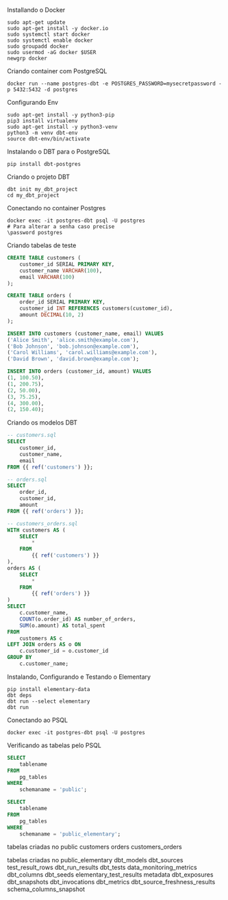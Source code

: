 Installando o Docker
```shell
sudo apt-get update
sudo apt-get install -y docker.io
sudo systemctl start docker
sudo systemctl enable docker
sudo groupadd docker
sudo usermod -aG docker $USER
newgrp docker
```

Criando container com PostgreSQL
```shell
docker run --name postgres-dbt -e POSTGRES_PASSWORD=mysecretpassword -p 5432:5432 -d postgres
```
Configurando Env
```shell
sudo apt-get install -y python3-pip
pip3 install virtualenv
sudo apt-get install -y python3-venv
python3 -m venv dbt-env
source dbt-env/bin/activate
```
Instalando o DBT para o PostgreSQL
```shell
pip install dbt-postgres
```
Criando o projeto DBT
```shell
dbt init my_dbt_project
cd my_dbt_project
```
Conectando no container Postgres
```shell
docker exec -it postgres-dbt psql -U postgres
# Para alterar a senha caso precise
\password postgres
```
Criando tabelas de teste
```sql
CREATE TABLE customers (
    customer_id SERIAL PRIMARY KEY,
    customer_name VARCHAR(100),
    email VARCHAR(100)
);

CREATE TABLE orders (
    order_id SERIAL PRIMARY KEY,
    customer_id INT REFERENCES customers(customer_id),
    amount DECIMAL(10, 2)
);

INSERT INTO customers (customer_name, email) VALUES
('Alice Smith', 'alice.smith@example.com'),
('Bob Johnson', 'bob.johnson@example.com'),
('Carol Williams', 'carol.williams@example.com'),
('David Brown', 'david.brown@example.com');

INSERT INTO orders (customer_id, amount) VALUES
(1, 100.50),
(1, 200.75),
(2, 50.00),
(3, 75.25),
(4, 300.00),
(2, 150.40);
```
Criando os modelos DBT
```sql
-- customers.sql
SELECT 
    customer_id, 
    customer_name, 
    email 
FROM {{ ref('customers') }};

-- orders.sql
SELECT 
    order_id, 
    customer_id, 
    amount 
FROM {{ ref('orders') }};

-- customers_orders.sql
WITH customers AS (
    SELECT 
        * 
    FROM 
        {{ ref('customers') }}
),
orders AS (
    SELECT 
        * 
    FROM 
        {{ ref('orders') }}
)
SELECT 
    c.customer_name,
    COUNT(o.order_id) AS number_of_orders,
    SUM(o.amount) AS total_spent
FROM 
    customers AS c
LEFT JOIN orders AS o ON 
    c.customer_id = o.customer_id
GROUP BY 
    c.customer_name;
```
Instalando, Configurando e Testando o Elementary
```shell
pip install elementary-data
dbt deps
dbt run --select elementary
dbt run
```
Conectando ao PSQL
```shell
docker exec -it postgres-dbt psql -U postgres
```
Verificando as tabelas pelo PSQL
```SQL
SELECT 
    tablename
FROM 
    pg_tables
WHERE 
    schemaname = 'public';

SELECT 
    tablename
FROM 
    pg_tables
WHERE 
    schemaname = 'public_elementary';
```


tabelas criadas no public
customers
orders
customers_orders

tabelas criadas no public_elementary
dbt_models
dbt_sources
test_result_rows
dbt_run_results
dbt_tests
data_monitoring_metrics
dbt_columns
dbt_seeds
elementary_test_results
metadata
dbt_exposures
dbt_snapshots
dbt_invocations
dbt_metrics
dbt_source_freshness_results
schema_columns_snapshot